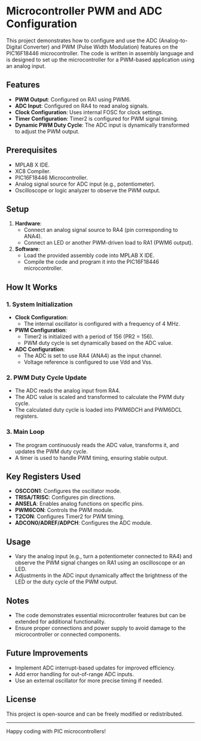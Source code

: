 # Microcontroller PWM and ADC Configuration

This project demonstrates how to configure and use the ADC (Analog-to-Digital Converter) and PWM (Pulse Width Modulation) features on the PIC16F18446 microcontroller. The code is written in assembly language and is designed to set up the microcontroller for a PWM-based application using an analog input.

## Features
- **PWM Output**: Configured on RA1 using PWM6.
- **ADC Input**: Configured on RA4 to read analog signals.
- **Clock Configuration**: Uses internal FOSC for clock settings.
- **Timer Configuration**: Timer2 is configured for PWM signal timing.
- **Dynamic PWM Duty Cycle**: The ADC input is dynamically transformed to adjust the PWM output.

## Prerequisites
- MPLAB X IDE.
- XC8 Compiler.
- PIC16F18446 Microcontroller.
- Analog signal source for ADC input (e.g., potentiometer).
- Oscilloscope or logic analyzer to observe the PWM output.

## Setup
1. **Hardware**:
   - Connect an analog signal source to RA4 (pin corresponding to ANA4).
   - Connect an LED or another PWM-driven load to RA1 (PWM6 output).
2. **Software**:
   - Load the provided assembly code into MPLAB X IDE.
   - Compile the code and program it into the PIC16F18446 microcontroller.

## How It Works
### 1. System Initialization
- **Clock Configuration**:
  - The internal oscillator is configured with a frequency of 4 MHz.
- **PWM Configuration**:
  - Timer2 is initialized with a period of 156 (PR2 = 156).
  - PWM duty cycle is set dynamically based on the ADC value.
- **ADC Configuration**:
  - The ADC is set to use RA4 (ANA4) as the input channel.
  - Voltage reference is configured to use Vdd and Vss.

### 2. PWM Duty Cycle Update
- The ADC reads the analog input from RA4.
- The ADC value is scaled and transformed to calculate the PWM duty cycle.
- The calculated duty cycle is loaded into PWM6DCH and PWM6DCL registers.

### 3. Main Loop
- The program continuously reads the ADC value, transforms it, and updates the PWM duty cycle.
- A timer is used to handle PWM timing, ensuring stable output.

## Key Registers Used
- **OSCCON1**: Configures the oscillator mode.
- **TRISA/TRISC**: Configures pin directions.
- **ANSELA**: Enables analog functions on specific pins.
- **PWM6CON**: Controls the PWM module.
- **T2CON**: Configures Timer2 for PWM timing.
- **ADCON0/ADREF/ADPCH**: Configures the ADC module.

## Usage
- Vary the analog input (e.g., turn a potentiometer connected to RA4) and observe the PWM signal changes on RA1 using an oscilloscope or an LED.
- Adjustments in the ADC input dynamically affect the brightness of the LED or the duty cycle of the PWM output.

## Notes
- The code demonstrates essential microcontroller features but can be extended for additional functionality.
- Ensure proper connections and power supply to avoid damage to the microcontroller or connected components.

## Future Improvements
- Implement ADC interrupt-based updates for improved efficiency.
- Add error handling for out-of-range ADC inputs.
- Use an external oscillator for more precise timing if needed.

## License
This project is open-source and can be freely modified or redistributed.

---

Happy coding with PIC microcontrollers!
